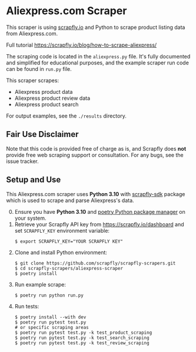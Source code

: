 # Aliexpress.com Scraper

This scraper is using [scrapfly.io](https://scrapfly.io/) and Python to scrape product listing data from Aliexpress.com. 

Full tutorial <https://scrapfly.io/blog/how-to-scrape-aliexpress/>

The scraping code is located in the `aliexpress.py` file. It's fully documented and simplified for educational purposes, and the example scraper run code can be found in `run.py` file.

This scraper scrapes:
- Aliexpress product data
- Aliexpress product review data
- Aliexpress product search

For output examples, see the `./results` directory.

## Fair Use Disclaimer

Note that this code is provided free of charge as is, and Scrapfly does __not__ provide free web scraping support or consultation. For any bugs, see the issue tracker.

## Setup and Use

This Aliexpress.com scraper uses __Python 3.10__ with [scrapfly-sdk](https://pypi.org/project/scrapfly-sdk/) package which is used to scrape and parse Aliexpress's data.

0. Ensure you have __Python 3.10__ and [poetry Python package manager](https://python-poetry.org/docs/#installation) on your system.
1. Retrieve your Scrapfly API key from <https://scrapfly.io/dashboard> and set `SCRAPFLY_KEY` environment variable:
    ```shell
    $ export SCRAPFLY_KEY="YOUR SCRAPFLY KEY"
    ```
2. Clone and install Python environment:
    ```shell
    $ git clone https://github.com/scrapfly/scrapfly-scrapers.git
    $ cd scrapfly-scrapers/aliexpress-scraper
    $ poetry install
    ```
3. Run example scrape:
    ```shell
    $ poetry run python run.py
    ```
4. Run tests:
    ```shell
    $ poetry install --with dev
    $ poetry run pytest test.py
    # or specific scraping areas
    $ poetry run pytest test.py -k test_product_scraping
    $ poetry run pytest test.py -k test_search_scraping
    $ poetry run pytest test.py -k test_review_scraping
    ```

